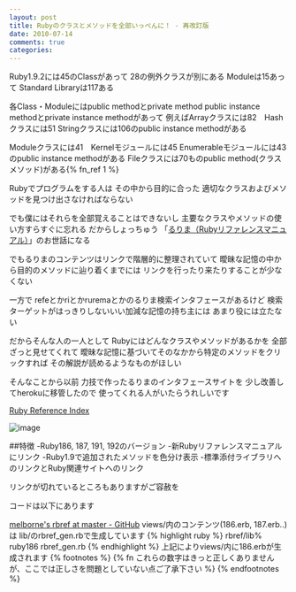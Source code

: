 ```yaml
---
layout: post
title: Rubyのクラスとメソッドを全部いっぺんに！ - 再改訂版
date: 2010-07-14
comments: true
categories:
---
```



Ruby1.9.2には45のClassがあって
28の例外クラスが別にある
Moduleは15あって
Standard Libraryは117ある

各Class・Moduleにはpublic methodとprivate method
public instance methodとprivate instance methodがあって
例えばArrayクラスには82　Hashクラスには51
Stringクラスには106のpublic instance methodがある

Moduleクラスには41　Kernelモジュールには45
Enumerableモジュールには43のpublic instance methodがある
Fileクラスには70ものpublic method(クラスメソッド)がある{% fn_ref 1 %}

Rubyでプログラムをする人は
その中から目的に合った
適切なクラスおよびメソッドを見つけ出さなければならない

でも僕にはそれらを全部覚えることはできないし
主要なクラスやメソッドの使い方すらすぐに忘れる
だからしょっちゅう
「[るりま（Rubyリファレンスマニュアル）](http://doc.okkez.net/)」のお世話になる

でもるりまのコンテンツはリンクで階層的に整理されていて
曖昧な記憶の中から目的のメソッドに辿り着くまでには
リンクを行ったり来たりすることが少なくない

一方で
refeとかriとかruremaとかのるりま検索インタフェースがあるけど
検索ターゲットがはっきりしないいい加減な記憶の持ち主には
あまり役には立たない

だからそんな人の一人として
Rubyにはどんなクラスやメソッドがあるかを
全部ざっと見せてくれて
曖昧な記憶に基づいてそのなかから特定のメソッドをクリックすれば
その解説が読めるようなものがほしい

そんなことから以前
力技で作ったるりまのインタフェースサイトを
少し改善してherokuに移管したので
使ってくれる人がいたらうれしいです

[Ruby Reference Index](http://rbref.heroku.com/) 

![image](http://img.f.hatena.ne.jp/images/fotolife/k/keyesberry/20100714/20100714190859.png)


##特徴
-Ruby186, 187, 191, 192のバージョン
-新Rubyリファレンスマニュアルにリンク
-Ruby1.9で追加されたメソッドを色分け表示
-標準添付ライブラリへのリンクとRuby関連サイトへのリンク

リンクが切れているところもありますがご容赦を

コードは以下にあります

[melborne's rbref at master - GitHub](http://github.com/melborne/rbref) 
views/内のコンテンツ(186.erb, 187.erb..)は
lib/のrbref_gen.rbで生成しています
{% highlight ruby %}
rbref/lib% ruby186 rbref_gen.rb
{% endhighlight %}
上記によりviews/内に186.erbが生成されます
{% footnotes %}
   {% fn これらの数字はきっと正しくありませんが、ここでは正しさを問題としていない点ご了承下さい %}
{% endfootnotes %}
